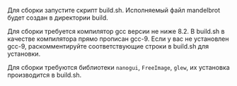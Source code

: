 Для сборки запустите скрипт build.sh. Исполняемый файл mandelbrot будет создан в директории build.

Для сборки требуется компилятор gcc версии не ниже 8.2. В build.sh в качестве компилятора прямо прописан gcc-9. Если у вас не установлен gcc-9, раскомментируйте соответствующие строки в build.sh для установки. 

Для сборки требуются библиотеки `nanogui`, `FreeImage`, `glew`, их установка производится в build.sh. 